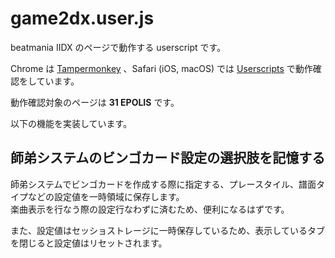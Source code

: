 # game2dx.user.js

beatmania IIDX のページで動作する userscript です。

Chrome は [Tampermonkey](https://chrome.google.com/webstore/detail/dhdgffkkebhmkfjojejmpbldmpobfkfo) 、Safari (iOS, macOS) では [Userscripts](https://apps.apple.com/us/app/userscripts/id1463298887) で動作確認をしています。

動作確認対象のページは **31 EPOLIS** です。

以下の機能を実装しています。

## 師弟システムのビンゴカード設定の選択肢を記憶する

師弟システムでビンゴカードを作成する際に指定する、プレースタイル、譜面タイプなどの設定値を一時領域に保存します。  
楽曲表示を行なう際の設定行なわずに済むため、便利になるはずです。

また、設定値はセッショストレージに一時保存しているため、表示しているタブを閉じると設定値はリセットされます。

